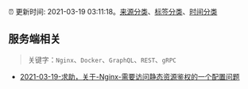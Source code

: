 :alarm_clock: 更新时间: 2021-03-19 03:11:18。[来源分类](../README.md)、[标签分类](../TAGS.md)、[时间分类](../TIMELINE.md)

## 服务端相关


> 关键字：`Nginx`、`Docker`、`GraphQL`、`REST`、`gRPC`



- [2021-03-19-求助，关于-Nginx-需要访问静态资源鉴权的一个配置问题](https://www.v2ex.com/t/763100) 